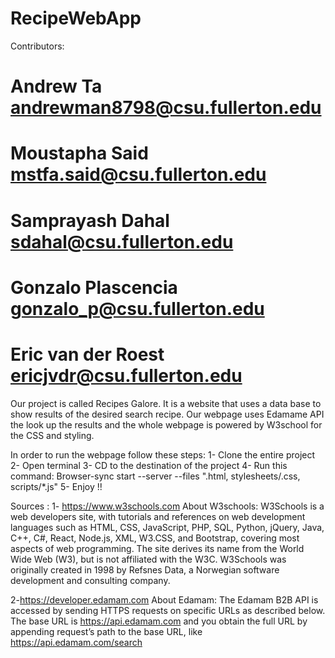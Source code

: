 # RecipeWebApp </br>

Contributors:
# Andrew Ta andrewman8798@csu.fullerton.edu </br>
# Moustapha Said mstfa.said@csu.fullerton.edu
# Samprayash Dahal sdahal@csu.fullerton.edu
# Gonzalo Plascencia gonzalo_p@csu.fullerton.edu
# Eric van der Roest ericjvdr@csu.fullerton.edu


Our project is called Recipes Galore. It is a website that uses a data base to show results of the desired search recipe. Our webpage uses Edamame API the look up the results and the whole webpage is powered by W3school for the CSS and styling.


In order to run the webpage follow these steps:
1- Clone the entire project
2- Open terminal
3- CD to the destination of the project
4- Run this command: Browser-sync start --server --files ".html, stylesheets/.css, scripts/*.js"
5- Enjoy !!





Sources :
1- https://www.w3schools.com
About W3schools:
W3Schools is a web developers site, with tutorials and references on web development languages such as HTML, CSS, JavaScript, PHP, SQL, Python, jQuery, Java, C++, C#, React, Node.js, XML, W3.CSS, and Bootstrap, covering most aspects of web programming.
The site derives its name from the World Wide Web (W3), but is not affiliated with the W3C.
W3Schools was originally created in 1998 by Refsnes Data, a Norwegian software development and consulting company.

2-https://developer.edamam.com
About Edamam:
The Edamam B2B API is accessed by sending HTTPS requests on specific URLs as described below. The base URL is https://api.edamam.com and you obtain the full URL by appending request’s path to the base URL, like https://api.edamam.com/search
